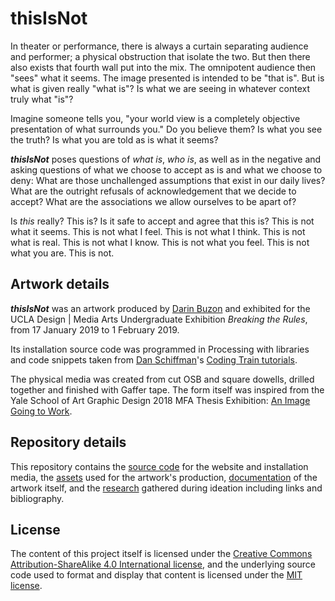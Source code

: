 # thisIsNot
In theater or performance, there is always a curtain separating audience and performer; a physical obstruction that isolate the two. But then there also exists that fourth wall put into the mix. The omnipotent audience then "sees" what it seems. The image presented is intended to be "that is". But is what is given really "what is"? Is what we are seeing in whatever context truly what "is"?

Imagine someone tells you, "your world view is a completely objective presentation of what surrounds you." Do you believe them? Is what you see the truth? Is what you are told as is what it seems?

***thisIsNot*** poses questions of *what is*, *who is*, as well as in the negative and asking questions of what we choose to accept as is and what we choose to deny: What are those unchallenged assumptions that exist in our daily lives? What are the outright refusals of acknowledgement that we decide to accept? What are the associations we allow ourselves to be apart of?

Is *this* really? This is? Is it safe to accept and agree that this is? This is not what it seems. This is not what I feel. This is not what I think. This is not what is real. This is not what I know. This is not what you feel. This is not what you are. This is not.
## Artwork details
***thisIsNot*** was an artwork produced by [Darin Buzon]() and exhibited for the UCLA Design | Media Arts Undergraduate Exhibition *Breaking the Rules*, from 17 January 2019 to 1 February 2019.

Its installation source code was programmed in Processing with libraries and code snippets taken from [Dan Schiffman](https://shiffman.net/)'s [Coding Train tutorials](https://www.youtube.com/playlist?list=PLRqwX-V7Uu6ZMlWHdcy8hAGDy6IaoxUKf).

The physical media was created from cut OSB and square dowells, drilled together and finished with Gaffer tape. The form itself was inspired from the Yale School of Art Graphic Design 2018 MFA Thesis Exhibition: [An Image Going to Work](http://an-image-going-to-work.net/).
## Repository details
This repository contains the [source code]() for the website and installation media, the [assets]() used for the artwork's production, [documentation]() of the artwork itself, and the [research]() gathered during ideation including links and bibliography.
## License
The content of this project itself is licensed under the [Creative Commons Attribution-ShareAlike 4.0 International license](https://creativecommons.org/licenses/by-sa/4.0/), and the underlying source code used to format and display that content is licensed under the [MIT license](https://github.com/github/choosealicense.com/blob/gh-pages/LICENSE.md).